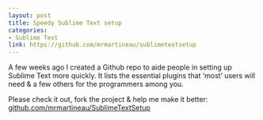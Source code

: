 ```yaml
---
layout: post
title: Speedy Sublime Text setup
categories:
- Sublime Text
link: https://github.com/mrmartineau/sublimetextsetup
---
```


A few weeks ago I created a Github repo to aide people in setting up Sublime Text more quickly. It lists the essential plugins that ‘most’ users will need & a few others for the programmers among you.

Please check it out, fork the project & help me make it better: [github.com/mrmartineau/SublimeTextSetup](https://github.com/mrmartineau/SublimeTextSetup)